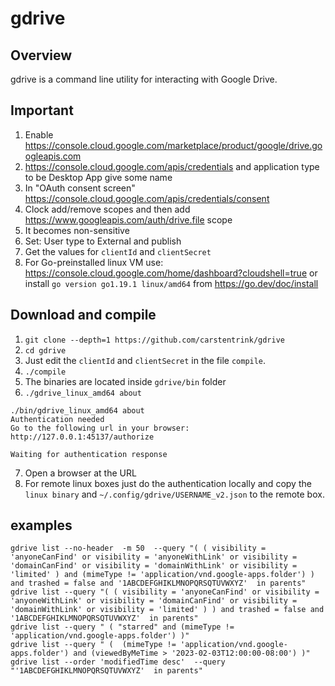 gdrive
======


## Overview
gdrive is a command line utility for interacting with Google Drive.

## Important

1. Enable https://console.cloud.google.com/marketplace/product/google/drive.googleapis.com
2. https://console.cloud.google.com/apis/credentials and application type to be Desktop App give some name
3. In "OAuth consent screen" https://console.cloud.google.com/apis/credentials/consent
4. Clock add/remove scopes and then add https://www.googleapis.com/auth/drive.file scope
5. It becomes non-sensitive
6. Set: User type to External and publish
7. Get the values for `clientId` and `clientSecret`
8. For Go-preinstalled linux VM use: https://console.cloud.google.com/home/dashboard?cloudshell=true
or install `go version go1.19.1 linux/amd64` from  https://go.dev/doc/install

## Download and compile

1. `git clone --depth=1 https://github.com/carstentrink/gdrive`
2. `cd gdrive`
3. Just edit the `clientId` and `clientSecret` in the file `compile`.
4. `./compile`
5. The binaries are located inside `gdrive/bin` folder
6. `./gdrive_linux_amd64 about`

```
./bin/gdrive_linux_amd64 about
Authentication needed
Go to the following url in your browser:
http://127.0.0.1:45137/authorize

Waiting for authentication response
```

7. Open a browser at the URL
8. For remote linux boxes just do the authentication locally and copy the `linux binary` and `~/.config/gdrive/USERNAME_v2.json` to the remote box.


## examples

```
gdrive list --no-header  -m 50  --query "( ( visibility = 'anyoneCanFind' or visibility = 'anyoneWithLink' or visibility = 'domainCanFind' or visibility = 'domainWithLink' or visibility = 'limited' ) and (mimeType != 'application/vnd.google-apps.folder') ) and trashed = false and '1ABCDEFGHIKLMNOPQRSQTUVWXYZ'  in parents"
gdrive list --query "( ( visibility = 'anyoneCanFind' or visibility = 'anyoneWithLink' or visibility = 'domainCanFind' or visibility = 'domainWithLink' or visibility = 'limited' ) ) and trashed = false and '1ABCDEFGHIKLMNOPQRSQTUVWXYZ'  in parents"
gdrive list --query " ( "starred" and (mimeType != 'application/vnd.google-apps.folder') )"
gdrive list --query " (  (mimeType != 'application/vnd.google-apps.folder') and (viewedByMeTime > '2023-02-03T12:00:00-08:00') )"
gdrive list --order 'modifiedTime desc'  --query "'1ABCDEFGHIKLMNOPQRSQTUVWXYZ'  in parents"
```

